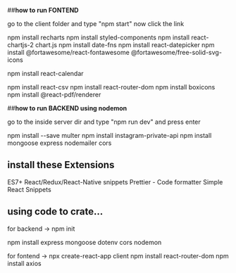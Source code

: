 ##**how to run FONTEND**

go to the client folder and type "npm start" now click the link

npm install recharts
npm install styled-components
npm install react-chartjs-2 chart.js
npm install date-fns
npm install react-datepicker
npm install @fortawesome/react-fontawesome @fortawesome/free-solid-svg-icons

npm install react-calendar

npm install react-csv
npm install react-router-dom
npm install boxicons
npm install @react-pdf/renderer

##**how to run BACKEND using nodemon**

go to the inside server dir and type "npm run dev" and press enter

npm install --save multer
npm install instagram-private-api
npm install mongoose express nodemailer cors

## install these Extensions

ES7+ React/Redux/React-Native snippets
Prettier - Code formatter
Simple React Snippets

## using code to crate...

for backend ->
npm init

npm install express mongoose dotenv cors nodemon

for fontend ->
npx create-react-app client
npm install react-router-dom
npm install axios
